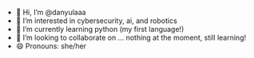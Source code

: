 - 👋 Hi, I’m @danyulaaa
- 👀 I’m interested in cybersecurity, ai, and robotics
- 🌱 I’m currently learning python (my first language!)
- 💞️ I’m looking to collaborate on ... nothing at the moment, still learning!
- 😄 Pronouns: she/her

<!---
danyulaaa/danyulaaa is a ✨ special ✨ repository because its `README.md` (this file) appears on your GitHub profile.
You can click the Preview link to take a look at your changes.
--->

